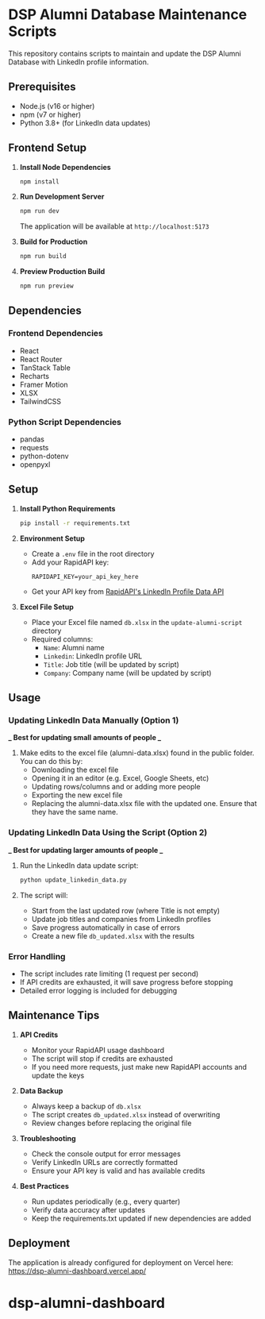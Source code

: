 # DSP Alumni Database Maintenance Scripts

This repository contains scripts to maintain and update the DSP Alumni Database with LinkedIn profile information.

## Prerequisites

- Node.js (v16 or higher)
- npm (v7 or higher)
- Python 3.8+ (for LinkedIn data updates)

## Frontend Setup

1. **Install Node Dependencies**
   ```bash
   npm install
   ```

2. **Run Development Server**
   ```bash
   npm run dev
   ```
   The application will be available at `http://localhost:5173`

3. **Build for Production**
   ```bash
   npm run build
   ```

4. **Preview Production Build**
   ```bash
   npm run preview
   ```

## Dependencies

### Frontend Dependencies
- React
- React Router
- TanStack Table
- Recharts
- Framer Motion
- XLSX
- TailwindCSS

### Python Script Dependencies
- pandas
- requests
- python-dotenv
- openpyxl

## Setup

1. **Install Python Requirements**
   ```bash
   pip install -r requirements.txt
   ```

2. **Environment Setup**
   - Create a `.env` file in the root directory
   - Add your RapidAPI key:
     ```
     RAPIDAPI_KEY=your_api_key_here
     ```
   - Get your API key from [RapidAPI's LinkedIn Profile Data API](https://rapidapi.com/freshdata-freshdata-default/api/fresh-linkedin-profile-data/playground)

3. **Excel File Setup**
   - Place your Excel file named `db.xlsx` in the `update-alumni-script` directory
   - Required columns:
     - `Name`: Alumni name
     - `Linkedin`: LinkedIn profile URL
     - `Title`: Job title (will be updated by script)
     - `Company`: Company name (will be updated by script)

## Usage

### Updating LinkedIn Data Manually (Option 1)

**_ Best for updating small amounts of people _**

1. Make edits to the excel file (alumni-data.xlsx) found in the public folder.
   You can do this by:
   - Downloading the excel file
   - Opening it in an editor (e.g. Excel, Google Sheets, etc)
   - Updating rows/columns and or adding more people
   - Exporting the new excel file
   - Replacing the alumni-data.xlsx file with the updated one. Ensure that they have the same name.

### Updating LinkedIn Data Using the Script (Option 2)

**_ Best for updating larger amounts of people _**

1. Run the LinkedIn data update script:
   ```bash
   python update_linkedin_data.py
   ```

2. The script will:
   - Start from the last updated row (where Title is not empty)
   - Update job titles and companies from LinkedIn profiles
   - Save progress automatically in case of errors
   - Create a new file `db_updated.xlsx` with the results

### Error Handling

- The script includes rate limiting (1 request per second)
- If API credits are exhausted, it will save progress before stopping
- Detailed error logging is included for debugging

## Maintenance Tips

1. **API Credits**
   - Monitor your RapidAPI usage dashboard
   - The script will stop if credits are exhausted
   - If you need more requests, just make new RapidAPI accounts and update the keys

2. **Data Backup**
   - Always keep a backup of `db.xlsx`
   - The script creates `db_updated.xlsx` instead of overwriting
   - Review changes before replacing the original file

3. **Troubleshooting**
   - Check the console output for error messages
   - Verify LinkedIn URLs are correctly formatted
   - Ensure your API key is valid and has available credits

4. **Best Practices**
   - Run updates periodically (e.g., every quarter)
   - Verify data accuracy after updates
   - Keep the requirements.txt updated if new dependencies are added

## Deployment

The application is already configured for deployment on Vercel here: https://dsp-alumni-dashboard.vercel.app/
# dsp-alumni-dashboard
